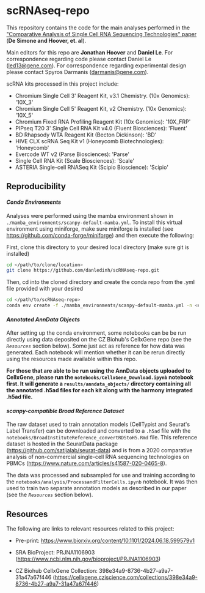 # scRNAseq-repo

This repository contains the code for the main analyses performed in the ["Comparative Analysis of Single Cell RNA Sequencing Technologies" paper](https://doi.org/10.1101/2024.06.18.599579) (**De Simone and Hoover, et. al**).

Main editors for this repo are **Jonathan Hoover** and **Daniel Le**. For correspondence regarding code please contact Daniel Le (led13@gene.com). For correspondence regarding experimental design please contact Spyros Darmanis (darmanis@gene.com).

scRNA kits processed in this project include:

- Chromium Single Cell 3' Reagent Kit, v3.1 Chemistry. (10x Genomics): '10X_3'
- Chromium Single Cell 5' Reagent Kit, v2 Chemistry. (10x Genomics): '10X_5'
- Chromium Fixed RNA Profiling Reagent Kit (10x Genomics): '10X_FRP'
- PIPseq T20 3' Single Cell RNA Kit v4.0 (Fluent Biosciences): 'Fluent'
- BD Rhapsody WTA Reagent Kit (Becton Dickinson): 'BD'
- HIVE CLX scRNA Seq Kit v1 (Honeycomb Biotechnologies): 'Honeycomb'
- Evercode WT v2 (Parse Biosciences): 'Parse'
- Single Cell RNA Kit (Scale Biosciences): 'Scale'
- ASTERIA Single-cell RNASeq Kit (Scipio Bioscience): 'Scipio'

## Reproducibility

#### *Conda Environments*

Analyses were performed using the mamba environment shown in `./mamba_environments/scanpy-default-mamba.yml`. To install this virtual environment using miniforge, make sure miniforge is installed (see https://github.com/conda-forge/miniforge) and then execute the following:

First, clone this directory to your desired local directory (make sure git is installed)

```bash
cd </path/to/clone/location>
git clone https://github.com/danledinh/scRNAseq-repo.git
```

Then, cd into the cloned directory and create the conda repo from the .yml file provided with your desired <envname>

```bash
cd </path/to/scRNAseq-repo>
conda env create -f ./mamba_environments/scanpy-default-mamba.yml -n <envname>
```

#### *Annotated AnnData Objects*

After setting up the conda environment, some notebooks can be be run directly using data deposited on the CZ Biohub's CellxGene repo (see the *`Resources`* section below). Some just act as reference for how data was generated. Each notebook will mention whether it can be rerun directly using the resources made available within this repo. 

**For those that are able to be run using the AnnData objects uploaded to CellxGene, please run the `notebooks/CellxGene_Download.ipynb` notebook first. It will generate a `results/anndata_objects/` directory containing all the annotated .h5ad files for each kit along with the harmony integrated .h5ad file.**

#### *scanpy-compatible Broad Reference Dataset*

The raw dataset used to train annotation models (CellTypist and Seurat's Label Transfer) can be downloaded and converted to a `.h5ad` file with the `notebooks/BroadInstituteReference_convertRDStoH5.Rmd` file. This reference dataset is hosted in the SeuratData package (https://github.com/satijalab/seurat-data) and is from a 2020 comparative analysis of non-commercial single-cell RNA sequencing technologies on PBMCs (https://www.nature.com/articles/s41587-020-0465-8). 

The data was processed and subsampled for use and training according to the `notebooks/analysis/ProcessandFilterCells.ipynb` notebook. It was then used to train two separate annotation models as described in our paper (see the *`Resources`* section below).

## Resources

The following are links to relevant resources related to this project:

- Pre-print: https://www.biorxiv.org/content/10.1101/2024.06.18.599579v1

- SRA BioProject: PRJNA1106903 (https://www.ncbi.nlm.nih.gov/bioproject/PRJNA1106903)

- CZ Biohub CellxGene Collection: 398e34a9-8736-4b27-a9a7-31a47a67f446 (https://cellxgene.cziscience.com/collections/398e34a9-8736-4b27-a9a7-31a47a67f446)
